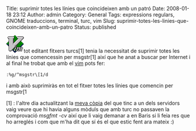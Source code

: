 Title: suprimir totes les línies que coincideixen amb un patró
Date: 2008-01-18 23:12
Author: admin
Category: General
Tags: expressions regulars, GNOME traduccions, terminal, turc, vim
Slug: suprimir-totes-les-linies-que-coincideixen-amb-un-patro
Status: published

<img src="./wp-content/uploads/2007/12/vimlogo.png" data-align="right" alt="logotip del vim" />tot editant fitxers turcs\[1\] tenia la necessitat de suprimir totes les línies que comencessin per msgstr\[1\] així que he anat a buscar per Internet i al final he trobat que amb el <a href="http://www.vim.org" target="_blank" rel="noopener">vim</a> pots fer:

    :%g/^msgstr\[1/d

i amb això suprimiràs en tot el fitxer totes les línies que comencin per msgstr\[1

\[1\] : l'altre dia actualitzant la <a href="http://badall.net:81/damned-lies/" target="_blank" rel="noopener">meva còpia</a> del <a href="http://l10n.gnome.org" target="_blank" rel="noopener"></a> que tinc a un dels servidors vaig veure que hi havia alguns mòduls que amb turc no passaven la comprovació *msgfmt -cv* així que li vaig demanar a en Baris si li feia res que ho arreglés i com que m'ha dit que sí és el que estic fent ara mateix :)
